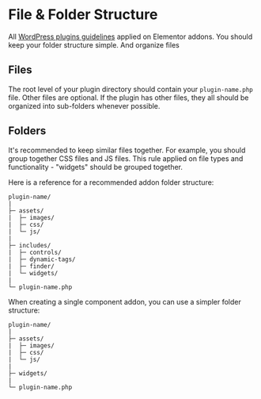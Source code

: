 # File & Folder Structure

All [WordPress plugins guidelines](https://developer.wordpress.org/plugins/plugin-basics/best-practices/#file-organization) applied on Elementor addons. You should keep your folder structure simple. And organize files 

## Files

The root level of your plugin directory should contain your `plugin-name.php` file. Other files are optional. If the plugin has other files, they all should be organized into sub-folders whenever possible.

## Folders

It's recommended to keep similar files together. For example, you should group together CSS files and JS files. This rule applied on file types and functionality - "widgets" should be grouped together.

Here is a reference for a recommended addon folder structure:

```
plugin-name/
|
├─ assets/
|  ├─ images/
|  ├─ css/
|  └─ js/
|
├─ includes/
|  ├─ controls/
|  ├─ dynamic-tags/
|  ├─ finder/
|  └─ widgets/
|
└─ plugin-name.php
```

When creating a single component addon, you can use a simpler folder structure:

```
plugin-name/
|
├─ assets/
|  ├─ images/
|  ├─ css/
|  └─ js/
|
├─ widgets/
|
└─ plugin-name.php
```
